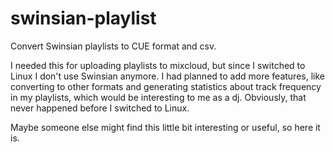 # swinsian-playlist
Convert Swinsian playlists to CUE format and csv.

I needed this for uploading playlists to mixcloud, but since I switched to Linux I don't use Swinsian anymore. I had planned to add more features, like converting to other formats and generating statistics about track frequency in my playlists, which would be interesting to me as a dj. Obviously, that never happened before I switched to Linux.

Maybe someone else might find this little bit interesting or useful, so here it is.  
